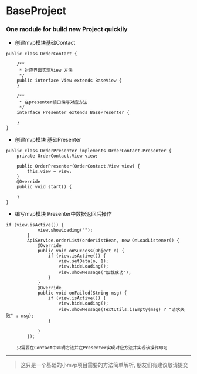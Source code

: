 # BaseProject
### One module for build new Project quickily 

- 创建mvp模块基础Contact
```
public class OrderContact {

    /**
     * 对应界面实现View 方法
     */
    public interface View extends BaseView {
    }

    /**
     * 在presenter接口编写对应方法
     */
    interface Presenter extends BasePresenter {

    }
}

```
- 创建mvp模块 基础Presenter

```
public class OrderPresenter implements OrderContact.Presenter {
    private OrderContact.View view;

    public OrderPresenter(OrderContact.View view) {
        this.view = view;
    }
    @Override
    public void start() {

    }
}
```
- 编写mvp模块 Presenter中数据返回后操作
```
if (view.isActive()) {
            view.showLoading("");
        }
        ApiService.orderList(orderListBean, new OnLoadListener() {
            @Override
            public void onSuccess(Object o) {
                if (view.isActive()) {
                    view.setData(o, 1);
                    view.hideLoading();
                    view.showMessage("加载成功");
                }
            }
            @Override
            public void onFailed(String msg) {
                if (view.isActive()) {
                    view.hideLoading();
                    view.showMessage(TextUtils.isEmpty(msg) ? "请求失败" : msg);
                }

            }
        });
```
```
    只需要在Contact中声明方法并在Presenter实现对应方法并实现该操作即可
```



---

> 这只是一个基础的小mvp项目需要的方法简单解析, 朋友们有建议敬请提交
